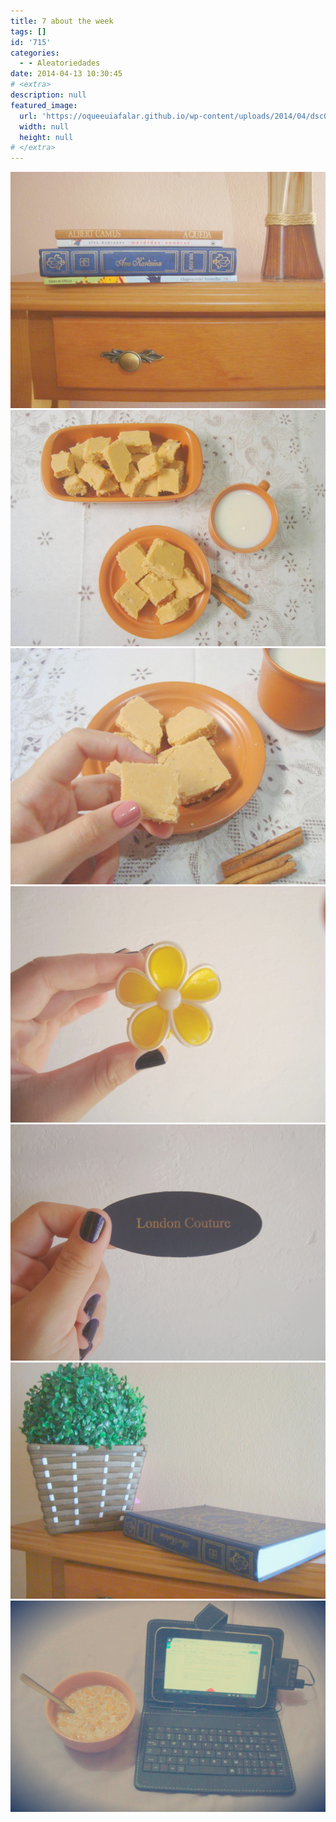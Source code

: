 ```yaml
---
title: 7 about the week
tags: []
id: '715'
categories:
  - - Aleatoriedades
date: 2014-04-13 10:30:45
# <extra>
description: null
featured_image: 
  url: 'https://oqueeuiafalar.github.io/wp-content/uploads/2014/04/dsc02495.jpg?w=650'
  width: null
  height: null
# </extra>
---
```


[![Image](/wp-content/uploads/2014/04/dsc02495.jpg?w=650)](/wp-content/uploads/2014/04/dsc02495.jpg) [![Image](/wp-content/uploads/2014/04/dsc02544.jpg?w=650)](/wp-content/uploads/2014/04/dsc02544.jpg) [![Image](/wp-content/uploads/2014/04/dsc02548.jpg?w=650)](/wp-content/uploads/2014/04/dsc02548.jpg) [![Image](/wp-content/uploads/2014/04/dsc02498.jpg?w=650)](/wp-content/uploads/2014/04/dsc02498.jpg) [![Image](/wp-content/uploads/2014/04/dsc02494.jpg?w=650)](/wp-content/uploads/2014/04/dsc02494.jpg) [![Image](/wp-content/uploads/2014/04/dsc02445.jpg?w=650)](/wp-content/uploads/2014/04/dsc02445.jpg) [![Image](/wp-content/uploads/2014/04/dsc02500.jpg?w=650)](/wp-content/uploads/2014/04/dsc02500.jpg)
